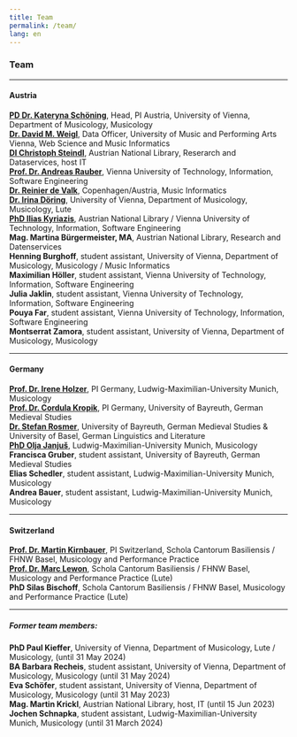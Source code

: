 ```yaml
---
title: Team
permalink: /team/
lang: en
---
```



### Team 
___
#### Austria
[**PD Dr. Kateryna Schöning**](https://musikwissenschaft.univie.ac.at/ueber-uns/team/schoening/), Head, PI Austria, University of Vienna, Department of Musicology, Musicology    
[**Dr. David M. Weigl**](https://iwk.mdw.ac.at/david-weigl), Data Officer, University of Music and Performing Arts Vienna, Web Science and Music Informatics    
[**DI Christoph Steindl**](https://www.onb.ac.at/forschung/forschungsblog/artikel/digitale-editionen-an-der-oesterreichischen-nationalbibliothek-eine-infrastruktur), Austrian National Library, Reserarch and Dataservices, host IT  
[**Prof. Dr. Andreas Rauber**](https://informatics.tuwien.ac.at/people/andreas-rauber), Vienna University of Technology, Information, Software Engineering      
[**Dr. Reinier de Valk**](https://scholar.google.com/citations?user=V2Vd9b0AAAAJ), Copenhagen/Austria, Music Informatics  
[**Dr. Irina Döring**](https://cesr.cnrs.fr/formations/doctorat/irina-döring), University of Vienna, Department of Musicology, Musicology, Lute   
[**PhD Ilias Kyriazis**](https://www.ikyriazis.com/), Austrian National Library / Vienna University of Technology, Information, Software Engineering<br/>
**Mag. Martina Bürgermeister, MA**, Austrian National Library, Research and Datenservices      
**Henning Burghoff**, student assistant, University of Vienna, Department of Musicology, Musicology / Music Informatics           
**Maximilian Höller**, student assistant, Vienna University of Technology, Information, Software Engineering          
**Julia Jaklin**, student assistant, Vienna University of Technology, Information, Software Engineering       
**Pouya Far**, student assistant, Vienna University of Technology, Information, Software Engineering  
**Montserrat Zamora**, student assistant, University of Vienna, Department of Musicology, Musicology

---
#### Germany
[**Prof. Dr. Irene Holzer**](https://www.musikwissenschaft.uni-muenchen.de/personen/professoren/holzer/index.html), PI Germany, Ludwig-Maximilian-University Munich, Musicology    
 [**Prof. Dr. Cordula Kropik**](https://www.mediaevistik.uni-bayreuth.de/de/team/Kropik-Cordula/index.php), PI Germany, University of Bayreuth, German Medieval Studies    
[**Dr. Stefan Rosmer**](https://germanistik.philhist.unibas.ch/de/personen/stefan-rosmer/), University of Bayreuth, German Medieval Studies & University of Basel, German Linguistics and Literature     
 [**PhD Olja Janjuš**](https://www.musikwissenschaft.uni-muenchen.de/personen/mitarbeiter/janjus/index.html), Ludwig-Maximilian-University Munich, Musicology    
**Francisca Gruber**, student assistant, University of Bayreuth, German Medieval Studies    
 **Elias Schedler**, student assistant, Ludwig-Maximilian-University Munich, Musicology  
 **Andrea Bauer**, student assistant, Ludwig-Maximilian-University Munich, Musicology

---
#### Switzerland
 [**Prof. Dr. Martin Kirnbauer**](https://www.fhnw.ch/de/personen/martin-kirnbauer), PI Switzerland, Schola Cantorum Basiliensis / FHNW Basel, Musicology and Performance Practice     
 [**Prof. Dr. Marc Lewon**](https://www.fhnw.ch/de/personen/marc-lewon), Schola Cantorum Basiliensis / FHNW Basel, Musicology and Performance Practice (Lute)  
 **PhD Silas Bischoff**, Schola Cantorum Basiliensis / FHNW Basel, Musicology and Performance Practice (Lute)  

---
##### Former team members:
**PhD Paul Kieffer**, University of Vienna, Department of Musicology, Lute / Musicology, (until 31 May 2024)  
**BA Barbara Recheis**, student assistant, University of Vienna, Department of Musicology, Musicology (until 31 May 2024)  
**Eva Schöfer**, student assistant, University of Vienna, Department of Musicology, Musicology (until 31 May 2023)   
**Mag. Martin Krickl**, Austrian National Library, host, IT (until 15 Jun 2023)    
**Jochen Schnapka**, student assistant, Ludwig-Maximilian-University Munich, Musicology (until 31 March 2024)   
